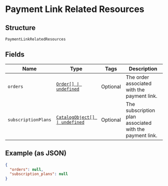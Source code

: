
# Payment Link Related Resources

## Structure

`PaymentLinkRelatedResources`

## Fields

| Name | Type | Tags | Description |
|  --- | --- | --- | --- |
| `orders` | [`Order[] \| undefined`](../../doc/models/order.md) | Optional | The order associated with the payment link. |
| `subscriptionPlans` | [`CatalogObject[] \| undefined`](../../doc/models/catalog-object.md) | Optional | The subscription plan associated with the payment link. |

## Example (as JSON)

```json
{
  "orders": null,
  "subscription_plans": null
}
```

